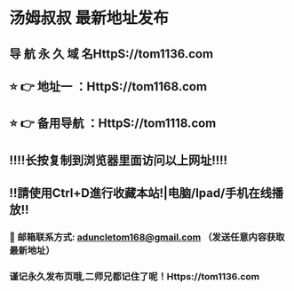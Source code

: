 # 汤姆叔叔 最新地址发布 
## 导 航 永 久 域 名HttpS://tom1136.com
## ⭐️ 👉 地址一 ：HttpS://tom1168.com
## ⭐️ 👉 备用导航 ：HttpS://tom1118.com
## ‼️‼️长按复制到浏览器里面访问以上网址‼️‼️
## ‼️請使用Ctrl+D進行收藏本站!|电脑/Ipad/手机在线播放‼️
### 📧 邮箱联系方式: aduncletom168@gmail.com （发送任意内容获取最新地址）
### 谨记永久发布页哦,二师兄都记住了呢！Https://tom1136.com
